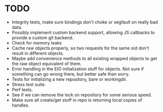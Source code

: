 # TODO

* Integrity tests, make sure bindings don't choke or segfault on really bad data.
* Possibly implement custom backend support, allowing JS callbacks to provide a custom git backend.
* Check for memory leaks
* Cache raw objects properly, so two requests for the same oid don't result in different objects.
* Maybe add convenience methods to all existing wrapped objects to get the raw object equivalent of them.
* Error handling in the EIO initialization stuff for objects. Not sure if something can go wrong there, but better safe than sorry.
* Tests for initializing a new repository, bare or workingdir.
* Stress test suite.
* Perf tests.
* See if we can remove the lock on repository for some serious speed.
* Make sure all create/get stuff in repo is returning local copies of handles.